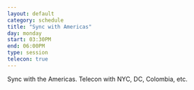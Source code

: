 ```yaml
---
layout: default
category: schedule
title: "Sync with Americas"
day: monday
start: 03:30PM
end: 06:00PM
type: session
telecon: true
---
```


Sync with the Americas.  Telecon with NYC, DC, Colombia, etc.
